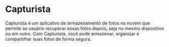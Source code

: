 # Capturista
Capturista é um aplicativo de armazenamento de fotos na nuvem que permite ao usuário recuperar essas fotos depois, seja no mesmo dispositivo ou em outro. Com Capturista, você pode armazenar, organizar e compartilhar suas fotos de forma segura.
